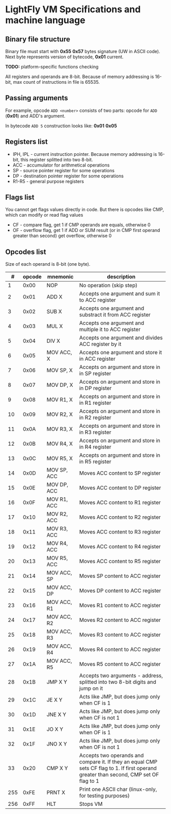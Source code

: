 # LightFly VM Specifications and machine language
## Binary file structure
Binary file must start with **0x55** **0x57** bytes signature (UW in ASCII code). 
Next byte represents version of bytecode, **0x01** current.

**TODO:** platform-specific functions checking

All registers and operands are 8-bit.
Because of memory addressing is 16-bit, max count of instructions in file is 65535.
## Passing arguments
For example, opcode `ADD <number>` consists of two parts: opcode for `ADD` (**0x01**) and ADD's argument.

In bytecode `ADD 5` construction looks like:
**0x01** **0x05**

## Registers list
* IPH, IPL - current instruction pointer. Because memory addressing is 16-bit, this register splitted into two 8-bit.
* ACC - accumulator for arithmetical operations
* SP - source pointer register for some operations
* DP - destination pointer register for some operations
* R1-R5 - general purpose registers

## Flags list
You cannot get flags values directly in code. But there is opcodes like CMP, which can modify or read flag values
* CF - compare flag, get 1 if CMP operands are equals, otherwise 0
* OF - overflow flag, get 1 if ADD or SUM result (or in CMP first operand greater than second) 
get overflow, otherwise 0

## Opcodes list
Size of each operand is 8-bit (one byte).

| # | opcode | mnemonic | description |
| --- | --- | --- | --- |
| 1 | 0x00 | NOP | No operation (skip step) 
| 2 | 0x01 | ADD X | Accepts one argument and sum it to ACC register |
| 3 | 0x02 | SUB X | Accepts one argument and substract it from ACC register |
| 4 | 0x03 | MUL X | Accepts one argument and multiple it to ACC register |
| 5 | 0x04 | DIV X | Accepts one argument and divides ACC register by it |
| 6 | 0x05 | MOV ACC, X | Accepts one argument and store it in ACC register |
| 7 | 0x06 | MOV SP, X | Accepts on argument and store in in SP register |
| 8 | 0x07 | MOV DP, X | Accepts on argument and store in in DP register |
| 9 | 0x08 | MOV R1, X | Accepts on argument and store in in R1 register |
| 10 | 0x09 | MOV R2, X | Accepts on argument and store in in R2 register |
| 11 | 0x0A | MOV R3, X | Accepts on argument and store in in R3 register |
| 12 | 0x0B | MOV R4, X | Accepts on argument and store in in R4 register |
| 13 | 0x0C | MOV R5, X | Accepts on argument and store in in R5 register |
| 14 | 0x0D | MOV SP, ACC | Moves ACC content to SP register |
| 15 | 0x0E | MOV DP, ACC | Moves ACC content to DP register |
| 16 | 0x0F | MOV R1, ACC | Moves ACC content to R1 register |
| 17 | 0x10 | MOV R2, ACC | Moves ACC content to R2 register |
| 18 | 0x11 | MOV R3, ACC | Moves ACC content to R3 register |
| 19 | 0x12 | MOV R4, ACC | Moves ACC content to R4 register |
| 20 | 0x13 | MOV R5, ACC | Moves ACC content to R5 register |
| 21 | 0x14 | MOV ACC, SP | Moves SP content to ACC register |
| 22 | 0x15 | MOV ACC, DP | Moves DP content to ACC register |
| 23 | 0x16 | MOV ACC, R1 | Moves R1 content to ACC register |
| 24 | 0x17 | MOV ACC, R2 | Moves R2 content to ACC register |
| 25 | 0x18 | MOV ACC, R3 | Moves R3 content to ACC register |
| 26 | 0x19 | MOV ACC, R4 | Moves R4 content to ACC register |
| 27 | 0x1A | MOV ACC, R5 | Moves R5 content to ACC register |
| 28 | 0x1B | JMP X Y| Accepts two arguments - address, splitted into two 8-bit digits and jump on it |
| 29 | 0x1C | JE X Y | Acts like JMP, but does jump only when CF is 1 |
| 30 | 0x1D | JNE X Y | Acts like JMP, but does jump only when CF is not 1 |
| 31 | 0x1E | JO X Y | Acts like JMP, but does jump only when OF is 1 |
| 32 | 0x1F | JNO X Y | Acts like JMP, but does jump only when OF is not 1 |
| 33 | 0x20 | CMP X Y | Accepts two operands and compare it. If they an equal CMP sets CF flag to 1. If first operand greater than second, CMP set OF flag to 1 |
| 255 | 0xFE | PRNT X | Print one ASCII char (linux-only, for testing purposes) |
| 256 | 0xFF | HLT | Stops VM |